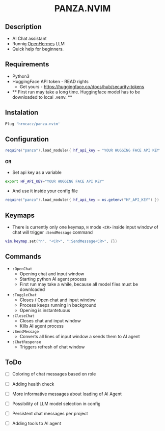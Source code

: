 <div align="center">

# PANZA.NVIM

</div>

## Description

- AI Chat assistant
- Runnig [OpenHermes](https://huggingface.co/teknium/OpenHermes-2.5-Mistral-7B) LLM
- Quick help for beginners.


## Requirements

- Python3
- HuggingFace API token - READ rights
    - Get yours - https://huggingface.co/docs/hub/security-tokens
- ** First run may take a long time. Huggingface model has to be downloaded to local .venv. **


## Instalation

```lua
Plug 'hrncacz/panza.nvim'

```

## Configuration

```lua
require("panza").load_module({ hf_api_key = "YOUR HUGGING FACE API KEY" })
```
#### OR
- Set api key as a variable
```bash
export HF_API_KEY="YOUR HUGGING FACE API KEY"
```
- And use it inside your config file
```lua
require("panza").load_module({ hf_api_key = os.getenv("HF_API_KEY") })
```

## Keymaps

- There is currently only one keymap, `N` mode `<CR>` inside input window of chat will trigger `:SendMessage` command
```lua
vim.keymap.set("n", "<CR>", ":SendMessage<CR>", {})
```


## Commands

- `:OpenChat`
    - Opening chat and input window
    - Starting python AI agent process
    - First run may take a while, because all model files must be downloaded
- `:ToggleChat`
    - Closes / Open chat and input window
    - Process keeps running in background
    - Opening is instantetuous
- `:CloseChat`
    - Closes chat and input window
    - Kills AI agent process
- `:SendMessage`
    - Converts all lines of input window a sends them to AI agent
- `:ChatResponse`
    - Triggers refresh of chat window


## ToDo

- [ ] Coloring of chat messages based on role
- [ ] Adding health check
- [ ] More informative messages about loading of AI Agent
- [ ] Possibility of LLM model selection in config
- [ ] Persistent chat messages per project
- [ ] Adding tools to AI agent



